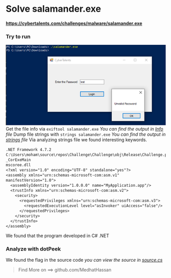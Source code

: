 # Solve salamander.exe
#### https://cybertalents.com/challenges/malware/salamander.exe

### Try to run
![alt text](image.png)
Get the file info via `exiftool salamander.exe`
*You can find the output in [Info](Info.txt) file* 
Dump file strings with `strings salamander.exe`
*You can find the output in [strings](Strings.txt) file* 
Via analyzing strings file we found interesting keywords.
```
.NET Framework 4.7.2
C:\Users\moham\source\repos\Challenge\Challenge\obj\Release\Challenge.pdb
_CorExeMain
mscoree.dll
<?xml version="1.0" encoding="UTF-8" standalone="yes"?>
<assembly xmlns="urn:schemas-microsoft-com:asm.v1" manifestVersion="1.0">
  <assemblyIdentity version="1.0.0.0" name="MyApplication.app"/>
  <trustInfo xmlns="urn:schemas-microsoft-com:asm.v2">
    <security>
      <requestedPrivileges xmlns="urn:schemas-microsoft-com:asm.v3">
        <requestedExecutionLevel level="asInvoker" uiAccess="false"/>
      </requestedPrivileges>
    </security>
  </trustInfo>
</assembly>
```

We found that the program developed in C# .NET

### Analyze with dotPeek

We found the flag in the source code
*you can view the source in [source.cs](source.cs)*

>Find More on ==> github.com/MedhatHassan 
